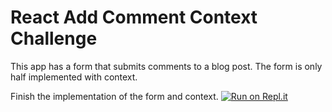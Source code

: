 # React Add Comment Context Challenge

This app has a form that submits comments to a blog post. The form is only half implemented with context.

Finish the implementation of the form and context.
[![Run on Repl.it](https://repl.it/badge/github/Thinkful-Ed/react-add-comment-context-challenge)](https://repl.it/github/Thinkful-Ed/react-add-comment-context-challenge)
